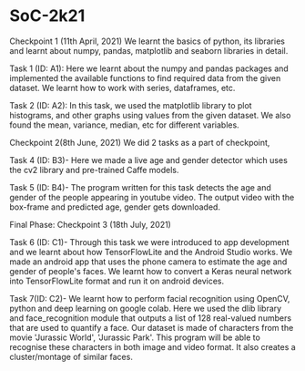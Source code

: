 # SoC-2k21
Checkpoint 1 (11th April, 2021)
We learnt the basics of python, its libraries and learnt about numpy, pandas, matplotlib and seaborn libraries in detail. 

Task 1 (ID: A1):
Here we learnt about the numpy and pandas packages and implemented the available functions to find required data from the given dataset. 
We learnt how to work with series, dataframes, etc.

Task 2 (ID: A2):
In this task, we used the matplotlib library to plot histograms, and other graphs using values from the given dataset. 
We also found the mean, variance, median, etc for different variables.

Checkpoint 2(8th June, 2021)
We did 2 tasks as a part of checkpoint,

Task 4 (ID: B3)-
Here we made a live age and gender detector which uses the cv2 library and pre-trained Caffe models. 

Task 5 (ID: B4)-
The program written for this task detects the age and gender of the people appearing in youtube video. 
The output video with the box-frame and predicted age, gender gets downloaded.

Final Phase: Checkpoint 3 (18th July, 2021)

Task 6 (ID: C1)-
Through this task we were introduced to app development and we learnt about how TensorFlowLite and the Android Studio works. 
We made an android app that uses the phone camera to estimate the age and gender of people's faces. 
We learnt how to convert a Keras neural network into TensorFlowLite format and run it on android devices.

Task 7(ID: C2)-
We learnt how to perform facial recognition using OpenCV, python and deep learning on google colab. 
Here we used the dlib library and face_recognition module that outputs a list of 128 real-valued numbers that are used to quantify a face.
Our dataset is made of characters from the movie 'Jurassic World', 'Jurassic Park'. 
This program will be able to recognise these characters in both image and video format.
It also creates a cluster/montage of similar faces.  

